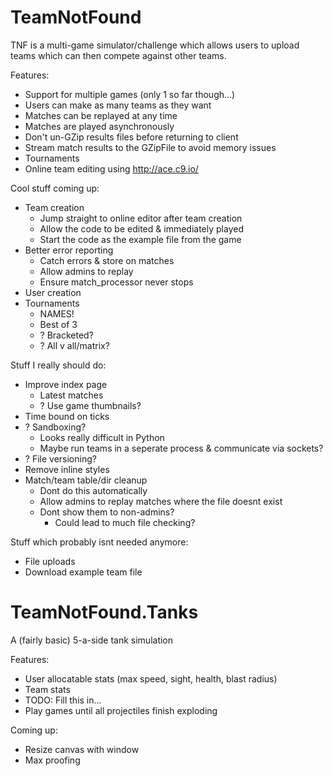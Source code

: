 TeamNotFound
============

TNF is a multi-game simulator/challenge which allows users to upload teams which
can then compete against other teams.

Features:
  * Support for multiple games (only 1 so far though...)
  * Users can make as many teams as they want
  * Matches can be replayed at any time
  * Matches are played asynchronously
  * Don't un-GZip results files before returning to client
  * Stream match results to the GZipFile to avoid memory issues
  * Tournaments
  * Online team editing using http://ace.c9.io/

Cool stuff coming up:
  * Team creation
    * Jump straight to online editor after team creation
    * Allow the code to be edited & immediately played
    * Start the code as the example file from the game
  * Better error reporting
    * Catch errors & store on matches
    * Allow admins to replay
    * Ensure match_processor never stops
  * User creation
  * Tournaments
    * NAMES!
    * Best of 3
    * ? Bracketed?
    * ? All v all/matrix?

Stuff I really should do:
  * Improve index page
    * Latest matches
    * ? Use game thumbnails?
  * Time bound on ticks
  * ? Sandboxing?
    * Looks really difficult in Python
    * Maybe run teams in a seperate process & communicate via sockets?
  * ? File versioning?
  * Remove inline styles
  * Match/team table/dir cleanup
    * Dont do this automatically
    * Allow admins to replay matches where the file doesnt exist
    * Dont show them to non-admins?
      * Could lead to much file checking?

Stuff which probably isnt needed anymore:
  * File uploads
  * Download example team file


TeamNotFound.Tanks
==================

A (fairly basic) 5-a-side tank simulation

Features:
  * User allocatable stats (max speed, sight, health, blast radius)
  * Team stats
  * TODO: Fill this in...
  * Play games until all projectiles finish exploding

Coming up:
  * Resize canvas with window
  * Max proofing
